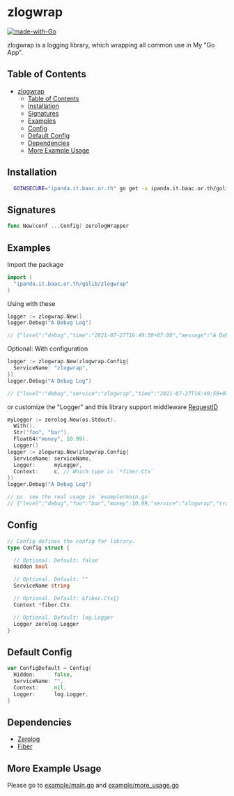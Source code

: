 # zlogwrap

[![made-with-Go](https://img.shields.io/badge/Made%20with-Go-1f425f.svg)](http://golang.org)

zlogwrap is a logging library, which wrapping all common use in My "Go App".

## Table of Contents

- [zlogwrap](#zlogwrap)
  - [Table of Contents](#table-of-contents)
  - [Installation](#installation)
  - [Signatures](#signatures)
  - [Examples](#examples)
  - [Config](#config)
  - [Default Config](#default-config)
  - [Dependencies](#dependencies)
  - [More Example Usage](#more-example-usage)

## Installation

```bash
  GOINSECURE="ipanda.it.baac.or.th" go get -u ipanda.it.baac.or.th/golib/zlogwrap
```

## Signatures

```go
func New(conf ...Config) zerologWrapper
```

## Examples

Import the package

```go
import (
  "ipanda.it.baac.or.th/golib/zlogwrap"
)
```

Using with these

```go
logger := zlogwrap.New()
logger.Debug("A Debug Log")

// {"level":"debug","time":"2021-07-27T16:49:59+07:00","message":"A Debug Log"}
```

Optional: With configuration

```go
logger := zlogwrap.New(zlogwrap.Config{
  ServiceName: "zlogwrap",
})
logger.Debug("A Debug Log")

// {"level":"debug","service":"zlogwrap","time":"2021-07-27T16:49:59+07:00","message":"A Debug Log"}
```

or customize the "Logger" and this library support middleware [RequestID](https://github.com/gofiber/docs/blob/master/api/middleware/requestid.md)

```go
myLogger := zerolog.New(os.Stdout).
  With().
  Str("foo", "bar").
  Float64("money", 10.99).
  Logger()
logger := zlogwrap.New(zlogwrap.Config{
  ServiceName: serviceName,
  Logger:      myLogger,
  Context:     c, // Which type is `*fiber.Ctx`
})
logger.Debug("A Debug Log")

// ps. see the real usage in `example/main.go`
// {"level":"debug","foo":"bar","money":10.99,"service":"zlogwrap","transaction_id":"b91f468c-c608-4729-88d8-9a12c951c31a","url":"/","message":"A Debug Log"}
```

## Config

```go
// Config defines the config for library.
type Config struct {

  // Optional. Default: false
  Hidden bool

  // Optional. Default: ""
  ServiceName string

  // Optional. Default: &fiber.Ctx{}
  Context *fiber.Ctx

  // Optional. Default: log.Logger
  Logger zerolog.Logger
}
```

## Default Config

```go
var ConfigDefault = Config{
  Hidden:      false,
  ServiceName: "",
  Context:     nil,
  Logger:      log.Logger,
}
```

## Dependencies

- [Zerolog](https://github.com/rs/zerolog)
- [Fiber](https://github.com/gofiber/fiber)

## More Example Usage

Please go to [example/main.go](./example/main.go) and [example/more_usage.go](./example/more_usage.go)
